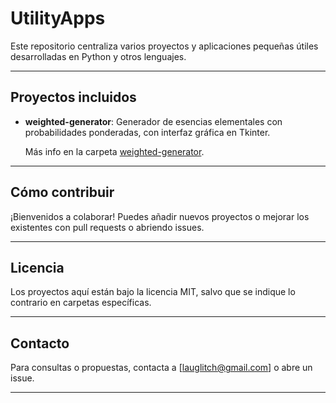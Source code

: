 # UtilityApps

Este repositorio centraliza varios proyectos y aplicaciones pequeñas útiles desarrolladas en Python y otros lenguajes.

---

## Proyectos incluidos

- **weighted-generator**: Generador de esencias elementales con probabilidades ponderadas, con interfaz gráfica en Tkinter.
  
  Más info en la carpeta [weighted-generator](./weighted-generator).


---

## Cómo contribuir

¡Bienvenidos a colaborar! Puedes añadir nuevos proyectos o mejorar los existentes con pull requests o abriendo issues.

---

## Licencia

Los proyectos aquí están bajo la licencia MIT, salvo que se indique lo contrario en carpetas específicas.

---

## Contacto

Para consultas o propuestas, contacta a [lauglitch@gmail.com] o abre un issue.

---
